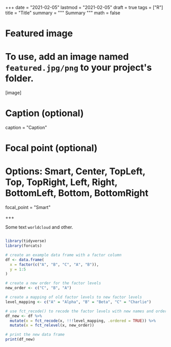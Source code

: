 +++
date = "2021-02-05"
lastmod = "2021-02-05"
draft = true
tags = ["R"]
title = "Title"
summary = """
Summary
"""
math = false

# Featured image
# To use, add an image named `featured.jpg/png` to your project's folder. 
[image]
  # Caption (optional)
  caption = "Caption"
  
  # Focal point (optional)
  # Options: Smart, Center, TopLeft, Top, TopRight, Left, Right, BottomLeft, Bottom, BottomRight
  focal_point = "Smart"

+++

Some text `worldcloud` and other.

```r

library(tidyverse)
library(forcats)

# create an example data frame with a factor column
df <- data.frame(
  x = factor(c("A", "B", "C", "A", "B")),
  y = 1:5
)

# create a new order for the factor levels
new_order <- c("C", "B", "A")

# create a mapping of old factor levels to new factor levels
level_mapping <- c("A" = "Alpha", "B" = "Beta", "C" = "Charlie")

# use fct_recode() to recode the factor levels with new names and order
df_new <- df %>%
  mutate(x = fct_recode(x, !!!level_mapping, .ordered = TRUE)) %>%
  mutate(x = fct_relevel(x, new_order))

# print the new data frame
print(df_new)

```



